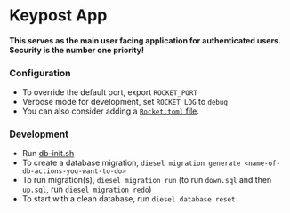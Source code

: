 # Keypost App

#### This serves as the main user facing application for authenticated users. Security is the number one priority!

### Configuration
 - To override the default port, export `ROCKET_PORT`
 - Verbose mode for development, set `ROCKET_LOG` to `debug`
 - You can also consider adding a [`Rocket.toml` file](https://github.com/SergioBenitez/Rocket/blob/36c1570c614e3b9c1ff6a33f0ebd3c94b440e2cc/site/guide/9-configuration.md#rockettoml).

### Development
 - Run [db-init.sh](https://github.com/keypost-org/keypost-app/blob/master/scripts/db-init.sh)
 - To create a database migration, `diesel migration generate <name-of-db-actions-you-want-to-do>`
 - To run migration(s), `diesel migration run` (to run `down.sql` and then `up.sql`, run `diesel migration redo`)
 - To start with a clean database, run `diesel database reset`
